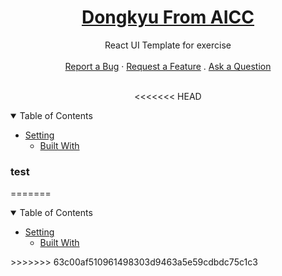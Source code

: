 <h1 align="center">
  <a href="">
   Dongkyu From AICC
  </a>
</h1>

<div align="center">
 React UI Template for exercise
  <br />
  <br />
  <a href="https://github.com/dec0dOS/amazing-github-template/issues/new?assignees=&labels=bug&template=01_BUG_REPORT.md&title=bug%3A+">Report a Bug</a>
  ·
  <a href="https://github.com/dec0dOS/amazing-github-template/issues/new?assignees=&labels=enhancement&template=02_FEATURE_REQUEST.md&title=feat%3A+">Request a Feature</a>
  .
  <a href="https://github.com/dec0dOS/amazing-github-template/discussions">Ask a Question</a>
</div>

<div align="center">
<br />

<<<<<<< HEAD
</div>

<details open="open">
<summary>Table of Contents</summary>

- [Setting](#Setting)
  - [Built With](#built-with)

</details>

### test
=======

</div>

<details open="open">
<summary>Table of Contents</summary>

- [Setting](#Setting)
  - [Built With](#built-with)


</details>
>>>>>>> 63c00af510961498303d9463a5e59cdbdc75c1c3
